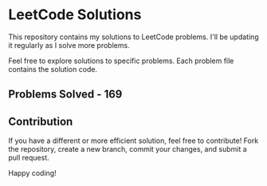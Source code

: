 # LeetCode Solutions

This repository contains my solutions to LeetCode problems. I'll be updating it regularly as I solve more problems.

Feel free to explore solutions to specific problems. Each problem file contains the solution code.

## Problems Solved - 169

## Contribution

If you have a different or more efficient solution, feel free to contribute! Fork the repository, create a new branch, commit your changes, and submit a pull request.

Happy coding!